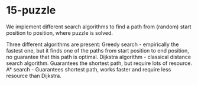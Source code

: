 # 15-puzzle
We implement different search algorithms to find a path from (random) start position to position, where puzzle is solved.

Three different algorithms are present:
Greedy search - empirically the fastest one, but it finds one of the paths from start position to end position, no guarantee that this path is optimal.
Dijkstra algorithm - classical distance search algorithm. Guarantees the shortest path, but require lots of resource.
A\* search - Guarantees shortest path, works faster and require less resource than Dijkstra.
